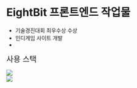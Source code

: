 # EightBit 프론트엔드 작업물
- 기술경진대회 최우수상 수상
- 인디게임 사이트 개발
- 
<span style="font-size: 20px;">사용 스택</span>

<div>
  <img src="https://img.shields.io/badge/React-20232A?style=for-the-badge&logo=react&logoColor=61DAFB" />
</div>


<img src="https://github.com/LANTOBOY/EightBitFrontend/assets/114972796/0e6914f8-bebf-450f-a9a8-fcdd82c55bd1" />
